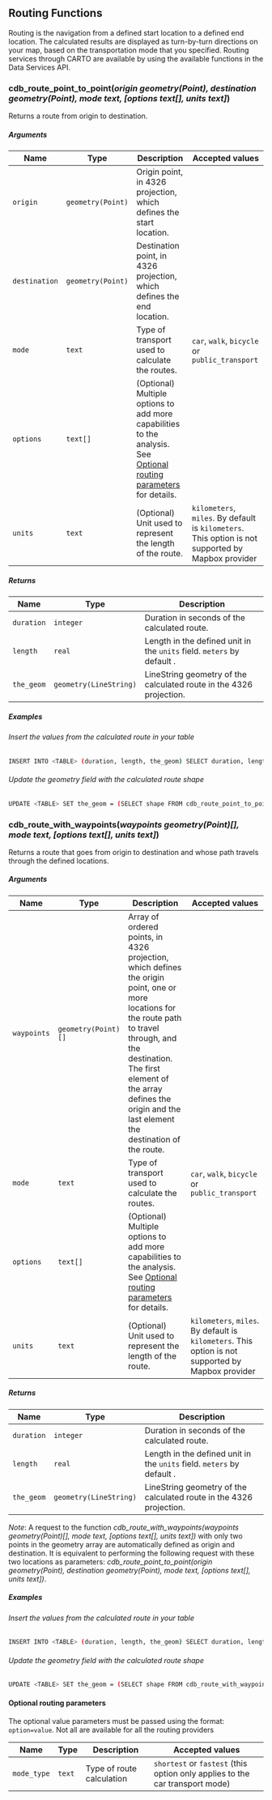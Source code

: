 ## Routing Functions

Routing is the navigation from a defined start location to a defined end location. The calculated results are displayed as turn-by-turn directions on your map, based on the transportation mode that you specified. Routing services through CARTO are available by using the available functions in the Data Services API.

### cdb_route_point_to_point(_origin geometry(Point), destination geometry(Point), mode text, [options text[], units text]_)

Returns a route from origin to destination.

##### Arguments

Name | Type | Description | Accepted values
--- | --- | --- | ---
`origin` | `geometry(Point)` | Origin point, in 4326 projection, which defines the start location. |
`destination` | `geometry(Point)` | Destination point, in 4326 projection, which defines the end location. |
`mode` | `text` | Type of transport used to calculate the routes. | `car`, `walk`, `bicycle` or `public_transport`
`options` | `text[]` | (Optional) Multiple options to add more capabilities to the analysis. See [Optional routing parameters](#optional-routing-parameters) for details.
`units` | `text` | (Optional) Unit used to represent the length of the route. | `kilometers`, `miles`. By default is `kilometers`. This option is not supported by Mapbox provider


##### Returns

Name | Type | Description
--- | --- | ---
`duration` | `integer` | Duration in seconds of the calculated route.
`length` | `real` | Length in the defined unit in the `units` field. `meters` by default .
`the_geom` | `geometry(LineString)` | LineString geometry of the calculated route in the 4326 projection.

##### Examples

###### Insert the values from the calculated route in your table

```bash
INSERT INTO <TABLE> (duration, length, the_geom) SELECT duration, length, shape FROM cdb_route_point_to_point('POINT(-3.70237112 40.41706163)'::geometry,'POINT(-3.69909883 40.41236875)'::geometry, 'car')
```
###### Update the geometry field with the calculated route shape

```bash
UPDATE <TABLE> SET the_geom = (SELECT shape FROM cdb_route_point_to_point('POINT(-3.70237112 40.41706163)'::geometry,'POINT(-3.69909883 40.41236875)'::geometry, 'car', ARRAY['mode_type=shortest']::text[]))
```

### cdb_route_with_waypoints(_waypoints geometry(Point)[], mode text, [options text[], units text]_)

Returns a route that goes from origin to destination and whose path travels through the defined locations.

##### Arguments

Name | Type | Description | Accepted values
--- | --- | --- | ---
`waypoints` | `geometry(Point)[]` | Array of ordered points, in 4326 projection, which defines the origin point, one or more locations for the route path to travel through, and the destination. The first element of the array defines the origin and the last element the destination of the route. |
`mode` | `text` | Type of transport used to calculate the routes. | `car`, `walk`, `bicycle` or `public_transport`
`options` | `text[]` | (Optional) Multiple options to add more capabilities to the analysis. See [Optional routing parameters](#optional-routing-parameters) for details.
`units` | `text` | (Optional) Unit used to represent the length of the route. | `kilometers`, `miles`. By default is `kilometers`. This option is not supported by Mapbox provider


##### Returns

Name | Type | Description
--- | --- | ---
`duration` | `integer` | Duration in seconds of the calculated route.
`length` | `real` | Length in the defined unit in the `units` field. `meters` by default .
`the_geom` | `geometry(LineString)` | LineString geometry of the calculated route in the 4326 projection.

*Note*: A request to the function _cdb\_route\_with\_waypoints(waypoints geometry(Point)[], mode text, [options text[], units text])_ with only two points in the geometry array are automatically defined as origin and destination. It is equivalent to performing the following request with these two locations as parameters: _cdb\_route\_point\_to\_point(origin geometry(Point), destination geometry(Point), mode text, [options text[], units text])_.

##### Examples

###### Insert the values from the calculated route in your table

```bash
INSERT INTO <TABLE> (duration, length, the_geom) SELECT duration, length, shape FROM cdb_route_with_waypoints(Array['POINT(-3.7109 40.4234)'::GEOMETRY, 'POINT(-3.7059 40.4203)'::geometry, 'POINT(-3.7046 40.4180)'::geometry]::geometry[], 'walk')
```
###### Update the geometry field with the calculated route shape

```bash
UPDATE <TABLE> SET the_geom = (SELECT shape FROM cdb_route_with_waypoints(Array['POINT(-3.7109 40.4234)'::GEOMETRY, 'POINT(-3.7059 40.4203)'::geometry, 'POINT(-3.7046 40.4180)'::geometry]::geometry[], 'car', ARRAY['mode_type=shortest']::text[]))
```

#### Optional routing parameters

The optional value parameters must be passed using the format: `option=value`. Not all are available for all the routing providers

Name | Type | Description | Accepted values
--- | --- | --- | ---
`mode_type` | `text` | Type of route calculation | `shortest` or `fastest` (this option only applies to the car transport mode)
